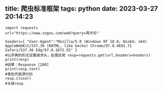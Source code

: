 title: 爬虫标准框架
tags: python
date: 2023-03-27 20:14:23
---
~~~
import requests
url="https://www.sogou.com/web?query=周杰伦"

headers={ "User-Agent":"Mozilla/5.0 (Windows NT 10.0; Win64; x64) AppleWebKit/537.36 (KHTML, like Gecko) Chrome/97.0.4692.71 Safari/537.36 Edg/97.0.1072.55" }
#以字典的形式设置请求头，处理反爬 resp=requests.get(url,headers=headers)
print(resp)
#结果：Response [200]
print(resp.text)
#拿到页面源代码
resp.close()
#关掉resp
~~~